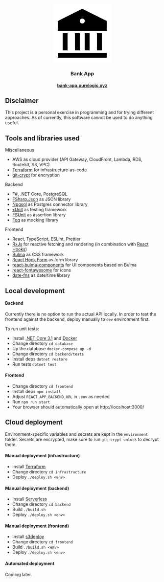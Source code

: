 <p align="center">
  <img src="https://raw.githubusercontent.com/jukkhop/bank-app/master/frontend/public/logo192.png" />
  <h3 align="center">Bank App</h3>
  <h4 align="center"><a href="https://bank-app.purelogic.xyz/">bank-app.purelogic.xyz</a></h4>
</p>

## Disclaimer

This project is a personal exercise in programming and for trying different approaches. As of currently, this software cannot be used to do anything useful.

## Tools and libraries used

Miscellaneous

- AWS as cloud provider (API Gateway, CloudFront, Lambda, RDS, Route53, S3, VPC)
- [Terraform](https://github.com/hashicorp/terraform) for infrastructure-as-code
- [git-crypt](https://github.com/AGWA/git-crypt) for encryption

Backend

- F#, .NET Core, PostgreSQL
- [FSharp.Json](https://github.com/vsapronov/FSharp.Json) as JSON library
- [Npgsql](https://github.com/npgsql/npgsql) as Postgres connector library
- [xUnit](https://github.com/xunit/xunit) as testing framework
- [FSUnit](https://github.com/fsprojects/FsUnit) as assertion library
- [Foq](https://github.com/fsprojects/Foq) as mocking library

Frontend

- React, TypeScript, ESLint, Prettier
- [RxJs](https://github.com/ReactiveX/rxjs) for reactive fetching and rendering (in combination with [React Hooks](https://reactjs.org/docs/hooks-overview.html))
- [Bulma](https://github.com/jgthms/bulma) as CSS framework
- [React Hook Form](https://github.com/react-hook-form/react-hook-form) as form library
- [react-bulma-components](https://github.com/couds/react-bulma-components) for UI components based on Bulma
- [react-fontawesome](https://github.com/FortAwesome/react-fontawesome) for icons
- [date-fns](https://github.com/date-fns/date-fns) as date/time library

## Local development

#### Backend

Currently there is no option to run the actual API locally. In order to test the frontend against the backend, deploy manually to `dev` environment first.

To run unit tests:

- Install [.NET Core 3.1](https://dotnet.microsoft.com/download/dotnet/3.1) and [Docker](https://www.docker.com/get-started)
- Change directory `cd database`
- Up the database `docker-compose up -d`
- Change directory `cd backend/tests`
- Install deps `dotnet restore`
- Run tests `dotnet test`

#### Frontend

- Change directory `cd frontend`
- Install deps `npm install`
- Adjust `REACT_APP_BACKEND_URL` in `.env` as needed
- Run `npm run start`
- Your browser should automatically open at http://localhost:3000/

## Cloud deployment

Environment-specific variables and secrets are kept in the `environment` folder. Secrets are encrypted, make sure to run `git-crypt unlock` to decrypt them.

#### Manual deployment (infrastructure)

- Install [Terraform](https://www.terraform.io/)
- Change directory `cd infrastructure`
- Deploy `./deploy.sh <env>`

#### Manual deployment (backend)

- Install [Serverless](https://www.serverless.com/)
- Change directory `cd backend`
- Build `./build.sh`
- Deploy `./deploy.sh <env>`

#### Manual deployment (frontend)

- Install [s3deploy](https://github.com/bep/s3deploy)
- Change directory `cd frontend`
- Build `./build.sh <env>`
- Deploy `./deploy.sh <env>`

#### Automated deployment

Coming later.
